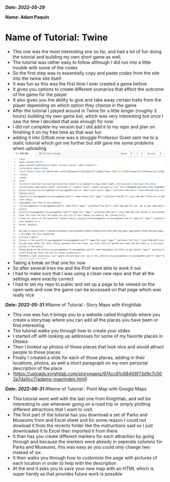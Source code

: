 **_Date: 2022-05-29_**

**Name: Adam Paquin**

# Name of Tutorial: Twine

+ This one was the most interesting one so far, and had a lot of fun doing the tutorial and building my own short game as well.
+ The tutorial was rather easy to follow although I did run into a little trouble with some of the codes
+ So the first step was to essentially copy and paste codes from the site into the twine site itself.
+ It was fun as this was the first time I ever created a game before
+ It gives you options to create different scenarios that effect the outcome of the game for the player
+ It also gives you the ability to give and take away certain traits from the player depending on which option they choose in the game
+ After the tutorial I played around in Twine for a little longer (roughly 3 hours) building my own game but, which was very interesting but once I saw the time I decided that was enough for now
+ I did not complete my version but I did add it to my repo and plan on finishing it on my free time as that was fun
+ adding it into Github now was a struggle Professor Grant sent me to a static tutorial which got me further but still gave me some problems when uploading ![Error message](https://github.com/Adam33dp/-hist3814-materials/blob/main/Part-3.md/twine%20problem.jpg)
+ Taking a break on that one for now
+ So after several tries me and the Prof were able to work it out
+ I had to make sure that I was using a clean new repo and that all the settings were exactly correct
+ I had to set my repo to public and set up a page to be viewed on the open web and now the game can be accessed on that page which was really nice





**_Date: 2022-05-31_**
#Name of Tutorial : Story Maps with Knightlab

+ This one was fun it brings you to a website called Knightlab where you create a storymap where you can add all the places you have been or find interesting.
+ The tutorial walks you through how to create your slides
+ I started off with looking up addresses for some of my favorite places in Ottawa
+ Then I looked up photos of those places that look nice and would attract people to those places
+ Finally I created a slide for each of those places, adding in their locations, photos, as well a short paragraph on my own personal description of the place
+ (https://uploads.knightlab.com/storymapjs/974cc81c68408f73d9c7c503a7da0cc7/adams-map/index.html)




**_Date: 2022-06-31_**
#Name of Tutorial : Point Map with Google Maps

+ This tutorial went well with the last one from Knightlab, and will be interesting to use whenever going on a road trip or  simply plotting different attractions that I want to visit.
+ The first part of the tutorial has you download a set of Parks and Museums from and Excel sheet and for some reason I could not dowload it from the recents folder like the instructions said so I just downloaded it to Excel then imported it from there
+ It than has you create different markers for each attraction by going through and because the markers were already in seperate columns for Parks and Museums, this was easy as you could only change two instead of six.
+ It then walks you through how to customize the page with pictures of each location in order to help with the description
+ At the end it asks you to save your new map with an HTML which is super handy as that provides future work is possible
